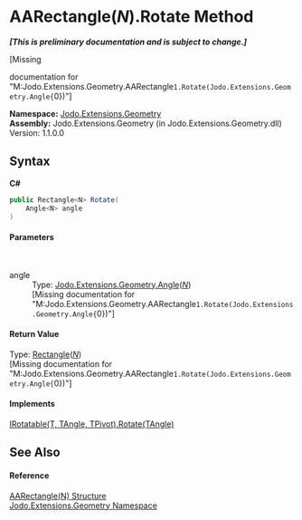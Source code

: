 # AARectangle(*N*).Rotate Method 
 _**\[This is preliminary documentation and is subject to change.\]**_

\[Missing <summary> documentation for "M:Jodo.Extensions.Geometry.AARectangle`1.Rotate(Jodo.Extensions.Geometry.Angle{`0})"\]

**Namespace:**&nbsp;<a href="N_Jodo_Extensions_Geometry">Jodo.Extensions.Geometry</a><br />**Assembly:**&nbsp;Jodo.Extensions.Geometry (in Jodo.Extensions.Geometry.dll) Version: 1.1.0.0

## Syntax

**C#**<br />
``` C#
public Rectangle<N> Rotate(
	Angle<N> angle
)
```


#### Parameters
&nbsp;<dl><dt>angle</dt><dd>Type: <a href="T_Jodo_Extensions_Geometry_Angle_1">Jodo.Extensions.Geometry.Angle</a>(<a href="T_Jodo_Extensions_Geometry_AARectangle_1">*N*</a>)<br />\[Missing <param name="angle"/> documentation for "M:Jodo.Extensions.Geometry.AARectangle`1.Rotate(Jodo.Extensions.Geometry.Angle{`0})"\]</dd></dl>

#### Return Value
Type: <a href="T_Jodo_Extensions_Geometry_Rectangle_1">Rectangle</a>(<a href="T_Jodo_Extensions_Geometry_AARectangle_1">*N*</a>)<br />\[Missing <returns> documentation for "M:Jodo.Extensions.Geometry.AARectangle`1.Rotate(Jodo.Extensions.Geometry.Angle{`0})"\]

#### Implements
<a href="M_Jodo_Extensions_Geometry_IRotatable_3_Rotate">IRotatable(T, TAngle, TPivot).Rotate(TAngle)</a><br />

## See Also


#### Reference
<a href="T_Jodo_Extensions_Geometry_AARectangle_1">AARectangle(N) Structure</a><br /><a href="N_Jodo_Extensions_Geometry">Jodo.Extensions.Geometry Namespace</a><br />